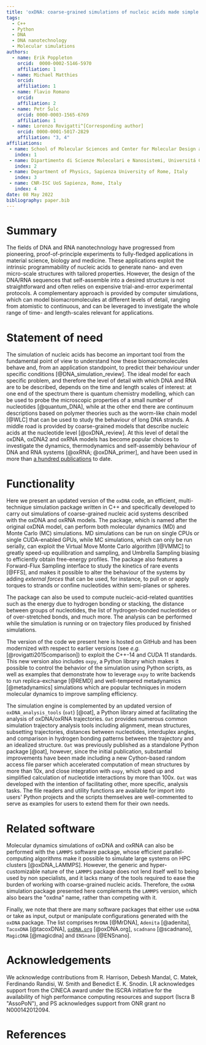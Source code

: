 ```yaml
---
title: 'oxDNA: coarse-grained simulations of nucleic acids made simple'
tags:
  - C++
  - Python
  - DNA
  - DNA nanotechnology
  - Molecular simulations
authors:
  - name: Erik Poppleton
    orcid:  0000-0002-5146-5970 
    affiliation: 1
  - name: Michael Matthies
    orcid: 
    affiliation: 1
  - name: Flavio Romano
    orcid: 
    affiliation: 2
  - name: Petr Šulc
    orcid: 0000-0003-1565-6769
    affiliation: 1
  - name: Lorenzo Rovigatti^[Corresponding author]
    orcid: 0000-0001-5017-2829
    affiliation: "3, 4"
affiliations:
 - name: School of Molecular Sciences and Center for Molecular Design and Biomimetics, The Biodesign Institute, Arizona State University, USA
   index: 1
 - name: Dipartimento di Scienze Molecolari e Nanosistemi, Universitá Ca Foscari di Venezia, Italy
   index: 2
 - name: Department of Physics, Sapienza University of Rome, Italy
   index: 3
 - name: CNR-ISC UoS Sapienza, Rome, Italy
   index: 4
date: 08 May 2022
bibliography: paper.bib
---
```


# Summary

The fields of DNA and RNA nanotechnology have progressed from pioneering, proof-of-principle experiments to fully-fledged applications in material science, biology and medicine. These applications exploit the intrinsic programmability of nucleic acids to generate nano- and even micro-scale structures with tailored properties. However, the design of the DNA/RNA sequences that self-assemble into a desired structure is not straightforward and often relies on expensive trial-and-error experimental protocols. A complementary approach is provided by computer simulations, which can model biomacromolecules at different levels of detail, ranging from atomistic to continuous, and can be leveraged to investigate the whole range of time- and length-scales relevant for applications.

# Statement of need

The simulation of nucleic acids has become an important tool from the fundamental point of view to understand how these biomacromolecules behave and, from an application standpoint, to predict their behaviour under specific conditions [@DNA_simulation_review]. The ideal model for each specific problem, and therefore the level of detail with which DNA and RNA are to be described, depends on the time and length scales of interest: at one end of the spectrum there is quantum chemistry modelling, which can be used to probe the microscopic properties of a small number of nucleotides [@quantum_DNA], while at the other end there are continuum descriptions based on polymer theories such as the worm-like chain model [@WLC] that can be used to study the behaviour of long DNA strands. A middle road is provided by coarse-grained models that describe nucleic acids at the nucleotide level [@oxDNA_review]. At this level of detail the oxDNA, oxDNA2 and oxRNA models has become popular choices to investigate the dynamics, thermodynamics and self-assembly behaviour of DNA and RNA systems [@oxRNA; @oxDNA_primer], and have been used in more than [a hundred publications](https://www.webofscience.com/wos/author/record/14753) to date.

# Functionality

Here we present an updated version of the `oxDNA` code, an efficient, multi-technique simulation package written in C++ and specifically developed to carry out simulations of coarse-grained nucleic acid systems described with the oxDNA and oxRNA models. The package, which is named after the original oxDNA model, can perform both molecular dynamics (MD) and Monte Carlo (MC) simulations. MD simulations can be run on single CPUs or single CUDA-enabled GPUs, while MC simulations, which can only be run serially, can exploit the Virtual Move Monte Carlo algorithm [@VMMC] to greatly speed-up equilibration and sampling, and Umbrella Sampling biasing to efficiently obtain free-energy profiles. The package also features a Forward-Flux Sampling interface to study the kinetics of rare events [@FFS], and makes it possible to alter the behaviour of the systems by adding *external forces* that can be used, for instance, to pull on or apply torques to strands or confine nucleotides within semi-planes or spheres.

The package can also be used to compute nucleic-acid-related quantities such as the energy due to hydrogen bonding or stacking, the distance between groups of nucleotides, the list of hydrogen-bonded nucleotides or of over-stretched bonds, and much more. The analysis can be performed while the simulation is running or on trajectory files produced by finished simulations. 

The version of the code we present here is hosted on GitHub and has been modernized with respect to earlier versions (see *e.g.* [@rovigatti2015comparison]) to exploit the C++-14 and CUDA 11 standards. This new version also includes `oxpy`, a Python library which makes it possible to control the behavior of the simulation using Python scripts, as well as examples that demonstrate how to leverage `oxpy` to write backends to run replica-exchange [@REMD] and well-tempered metadynamics [@metadynamics] simulations which are popular techniques in modern molecular dynamics to improve sampling efficiency.

The simulation engine is complemented by an updated version of `oxDNA_analysis_tools` (`oat`) [@oat], a Python library aimed at facilitating the analysis of oxDNA/oxRNA trajectories. `Oat` provides numerous common simulation trajectory analysis tools including alignment, mean structures, subsetting trajectories, distances between nucleotides, interduplex angles, and comparison in hydrogen bonding patterns between the trajectory and an idealized structure. `Oat` was previously published as a standalone Python package [@oat], however, since the initial publication, substantial improvements have been made including a new Cython-based random access file parser which accelerated computation of mean structures by more than 10x, and close integration with `oxpy`, which sped up and simplified calculation of nucleotide interactions by more than 100x. `Oat` was developed with the intention of facilitating other, more specific, analysis tasks. The file readers and utility functions are available for import into users' Python projects and the scripts themselves are well-commented to serve as examples for users to extend them for their own needs.

# Related software

Molecular dynamics simulations of oxDNA and oxRNA can also be performed with the `LAMMPS` software package, whose efficient parallel-computing algorithms make it possible to simulate large systems on HPC clusters [@oxDNA_LAMMPS]. However, the generic and hyper-customizable nature of the `LAMMPS` package does not lend itself well to being used by non specialists, and it lacks many of the tools required to ease the burden of working with coarse-grained nucleic acids. Therefore, the `oxDNA` simulation package presented here complements the `LAMMPS` version, which also bears the "oxdna" name, rather than competing with it.

Finally, we note that there are many software packages that either use `oxDNA` or take as input, output or manipulate configurations generated with the `oxDNA` package. The list comprises `MrDNA` [@MrDNA], `Adenita` [@adenita], `TacoxDNA` [@tacoxDNA], [`oxDNA.org`](https://oxdna.org/) [@oxDNA.org], `scadnano` [@scadnano], `MagicDNA` [@magicdna] and `ENSnano` [@ENSnano].

# Acknowledgements

We acknowledge contributions from R. Harrison, Debesh Mandal, C. Matek, Ferdinando Randisi, W. Smith and Benedict E. K. Snodin. LR acknowledges support from the CINECA award under the ISCRA initiative for the availability of high performance computing resources and support (Iscra B "AssoPoN"), and PS acknowledges support from ONR grant no N000142012094.

# References


